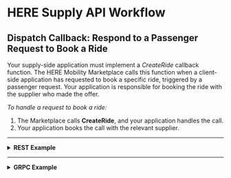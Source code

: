 # HERE Supply API Workflow #

## Dispatch Callback: Respond to a Passenger Request to Book a Ride ##

Your supply-side application must implement a *CreateRide* callback function. The HERE Mobility Marketplace calls this function when a client-side application has requested to book a specific ride, triggered by a passenger request. Your application is responsible for booking the ride with the supplier who made the offer.

*To handle a request to book a ride:*

1. The Marketplace calls **CreateRide**, and your application handles the call. 
1. Your application books the call with the relevant supplier.

----

<details>
<summary><b>REST Example</b></summary>

**Request:**

    COMING SOON

**Response:**

    COMING SOON

</details>

----

<details>
<summary><b>GRPC Example</b></summary>

**Request:**

    COMING SOON

**Response:**

    COMING SOON

</details>


